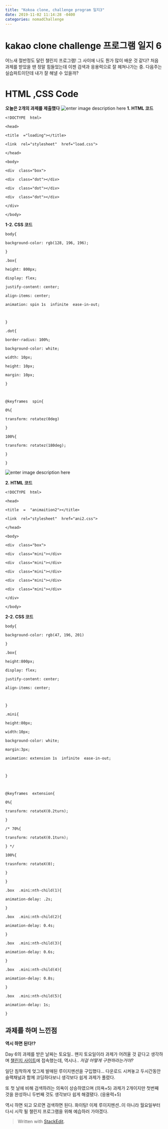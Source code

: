 ```yaml
---
title: "Kokoa clone, challenge program 일지3"
date: 2019-11-02 11:14:28 -0400
categories: nomadChallenge
---
```

# kakao clone challenge 프로그램 일지 6

어느새 절반정도 달린 챌린지 프로그램!
그 사이에 나도 뭔가 많이 배운 것 같다?
처음 과제를 받았을 땐 정말 힘들었는데 이젠 검색과 응용력으로 잘 헤쳐나가는 중.
다음주는 실습파트이던데 내가 잘 해낼 수 있을까? 

# HTML ,CSS Code
**오늘은 2개의 과제를 제출했다**
![enter image description here](https://lh3.googleusercontent.com/BLQKXjE36u6SKM1_6JHu_kQvcJn1WK6GtCBQg2d4R-3SktY3QLkmcMZC0k4ZcrF-qIb02L0KBvcC "pre-loading page1")
**1. HTML 코드**
~~~
<!DOCTYPE  html>

<head>

<title  ="loading"></title>

<link  rel="stylesheet"  href="load.css">

</head>

<body>

<div  class="box">

<div  class="dot"></div>

<div  class="dot"></div>

<div  class="dot"></div>

</div>

</body>
~~~
**1-2. CSS 코드**
~~~
body{

background-color: rgb(128, 196, 196);

}

.box{

height: 800px;

display: flex;

justify-content: center;

align-items: center;

animation: spin 1s  infinite  ease-in-out;

  

}

.dot{

border-radius: 100%;

background-color: white;

width: 10px;

height: 10px;

margin: 10px;

}

  

@keyframes  spin{

0%{

transform: rotatez(0deg)

}

100%{

transform: rotatez(180deg);

}

}
~~~
![enter image description here](https://lh3.googleusercontent.com/P37Rau9koGF6B3vfUnjdStO-GIlrymfIk1DGhL3eScfKOXc2Re3FwyKPO6oNoAvS6MyOqHgWtie6 "pre-loading page2")

**2. HTML 코드**
~~~
<!DOCTYPE  html>

<head>

<title  =  "animaition2"></title>

<link  rel="stylesheet"  href="ani2.css">

</head>

<body>

<div  class="box">

<div  class="mini"></div>

<div  class="mini"></div>

<div  class="mini"></div>

<div  class="mini"></div>

<div  class="mini"></div>

</div>

</body>
~~~
**2-2. CSS 코드**
~~~
body{

background-color: rgb(47, 196, 201)

}

.box{

height:800px;

display: flex;

justify-content: center;

align-items: center;

  

}

.mini{

height:80px;

width:10px;

background-color: white;

margin:3px;

animation: extension 1s  infinite  ease-in-out;

  

}

  

@keyframes  extension{

0%{

transform: rotateX(0.2turn);

}

/* 70%{

transform: rotateX(0.1turn);

} */

100%{

trasnform: rotateX(0);

}

}

.box  .mini:nth-child(1){

animation-delay: .2s;

}

.box  .mini:nth-child(2){

animation-delay: 0.4s;

}

.box  .mini:nth-child(3){

animation-delay: 0.6s;

}

.box  .mini:nth-child(4){

animation-delay: 0.8s;

}

.box  .mini:nth-child(5){

animation-delay: 1s;

}
~~~

## 과제를 하며 느낀점
**역시 하면 된다!?**

Day 6의 과제를 받은 날짜는 토요일..
왠지 토요일이라 과제가 어려울 것 같다고 생각하며 [챌린지 사이트](https://challenges.nomadcoders.co/)에 접속했는데, 역시나..
*저걸 어떻게 구현하라는거야?*

일단 침착하게 엊그제 발매된 루이지멘션을 구입했다...
다운로드 시켜놓고 두시간동안 슬랙채널과 함께 코딩하다보니
생각보다 쉽게 과제가 풀렸다.

또 첫 날에 비해 검색하려는 의욕이 상승하였으며 (의욕+5)
과제가 2개이지만 첫번째 것을 완성하니 두번째 것도 생각보다 쉽게 해결됐다. (응용력+5)

역시 하면 되고 모르면 검색하면 된다. 화이팅!
이제 루이지멘션..이 아니라 월요일부터 다시 시작 될 챌린지 프로그램을 위해 예습하러 가야겠다.

> Written with [StackEdit](https://stackedit.io/).
